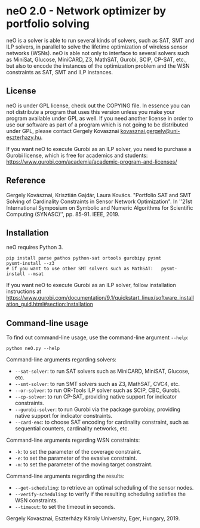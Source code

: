 # neO 2.0 - Network optimizer by portfolio solving

neO is a solver is able to run several kinds of solvers, such as SAT, SMT and ILP solvers, in parallel to solve the lifetime optimization of wireless sensor networks (WSNs).
neO is able not only to interface to several solvers such as MiniSat, Glucose, MiniCARD, Z3, MathSAT, Gurobi, SCIP, CP-SAT, etc., but also to encode the instances of the optimization problem and the WSN constraints as SAT, SMT and ILP instances.

## License

neO is under GPL license, check out the COPYING file.
In essence you can not distribute a program that uses this version unless you make your program available under GPL as well. 
If you need another license in order to use our software as part of a program which is not going to be distributed under GPL, please contact
Gergely Kovasznai <kovasznai.gergely@uni-eszterhazy.hu>.

If you want neO to execute Gurobi as an ILP solver, you need to purchase a Gurobi license, which is free for academics and 
students: https://www.gurobi.com/academia/academic-program-and-licenses/

## Reference

Gergely Kovásznai, Krisztián Gajdár, Laura Kovács.
"Portfolio SAT and SMT Solving of Cardinality Constraints in Sensor Network Optimization".
In ''21st International Symposium on Symbolic and Numeric Algorithms for Scientific Computing (SYNASC)'',
pp. 85-91.
IEEE, 2019.


## Installation

neO requires Python 3.

```
pip install parse pathos python-sat ortools gurobipy pysmt
pysmt-install --z3
# if you want to use other SMT solvers such as MathSAT:   pysmt-install --msat
```

If you want neO to execute Gurobi as an ILP solver, follow installation instructions at https://www.gurobi.com/documentation/9.1/quickstart_linux/software_installation_guid.html#section:Installation

## Command-line usage

To find out command-line usage, use the command-line argument `--help`:
```
python neO.py --help
```

Command-line arguments regarding solvers:
- `--sat-solver`: to run SAT solvers such as MiniCARD, MiniSAT, Glucose, etc.
- `--smt-solver`: to run SMT solvers such as Z3, MathSAT, CVC4, etc.
- `--or-solver`: to run OR-Tools ILP solver such as SCIP, CBC, Gurobi.
- `--cp-solver`: to run CP-SAT, providing native support for indicator constraints.
- `--gurobi-solver`: to run Gurobi via the package gurobipy, providing native support for indicator constraints.
- `--card-enc`: to choose SAT encoding for cardinality constraint, such as sequential counters, cardinality networks, etc.

Command-line arguments regarding WSN constraints:
- `-k`: to set the parameter of the coverage constraint.
- `-e`: to set the parameter of the evasive constraint.
- `-m`: to set the parameter of the moving target constraint.

Command-line arguments regarding the results:
- `--get-scheduling`: to retrieve an optimal scheduling of the sensor nodes.
- `--verify-scheduling`: to verify if the resulting scheduling satisfies the WSN constraints.
- `--timeout`: to set the timeout in seconds.

<!-- To statically compile into an executable: build.sh -->



Gergely Kovasznai, Eszterházy Károly University, Eger, Hungary, 2019.

